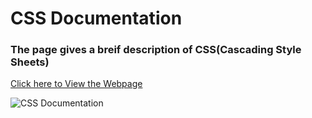 # CSS Documentation

### The page gives a breif description of CSS(Cascading Style Sheets)

[Click here to View the Webpage](https://documentation-page-9db235.netlify.app)

![CSS Documentation](https://i.postimg.cc/15VyZbbJ/Technical-documentation-page.png)
